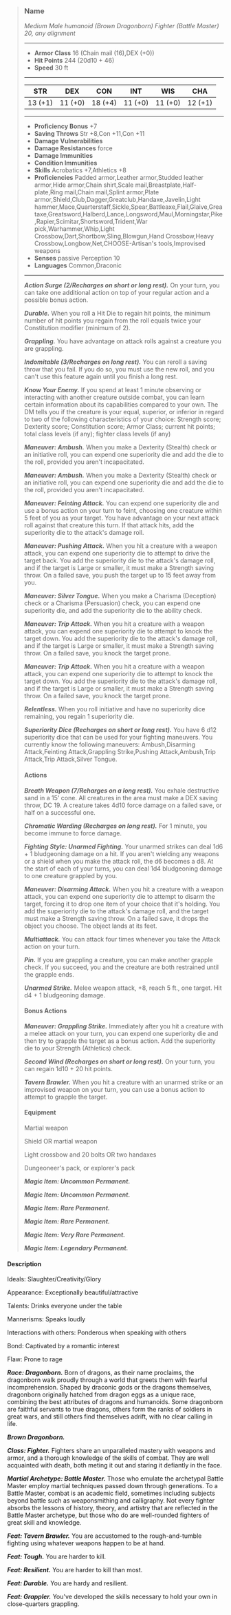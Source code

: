 >### Name
>*Medium Male humanoid (Brown Dragonborn) Fighter (Battle Master) 20, any alignment*
>___
>- **Armor Class** 16 (Chain mail (16),DEX (+0))
>- **Hit Points** 244 (20d10 + 46)
>- **Speed** 30 ft
>___
>|**STR**|**DEX**|**CON**|**INT**|**WIS**|**CHA**|
>|:-:|:-:|:-:|:-:|:-:|:-:|
>|13 (+1)|11 (+0)|18 (+4)|11 (+0)|11 (+0)|12 (+1)|
>___
>- **Proficiency Bonus** +7
>- **Saving Throws** Str +8,Con +11,Con +11
>- **Damage Vulnerabilities** 
>- **Damage Resistances** force
>- **Damage Immunities** 
>- **Condition Immunities** 
>- **Skills** Acrobatics +7,Athletics +8
>- **Proficiencies** Padded armor,Leather armor,Studded leather armor,Hide armor,Chain shirt,Scale mail,Breastplate,Half-plate,Ring mail,Chain mail,Splint armor,Plate armor,Shield,Club,Dagger,Greatclub,Handaxe,Javelin,Light hammer,Mace,Quarterstaff,Sickle,Spear,Battleaxe,Flail,Glaive,Greataxe,Greatsword,Halberd,Lance,Longsword,Maul,Morningstar,Pike,Rapier,Scimitar,Shortsword,Trident,War pick,Warhammer,Whip,Light Crossbow,Dart,Shortbow,Sling,Blowgun,Hand Crossbow,Heavy Crossbow,Longbow,Net,CHOOSE-Artisan's tools,Improvised weapons
>- **Senses** passive Perception 10
>- **Languages** Common,Draconic
>___
>***Action Surge (2/Recharges on short or long rest).*** On your turn, you can take one additional action on top of your regular action and a possible bonus action.
>
>***Durable.*** When you roll a Hit Die to regain hit points, the minimum number of hit points you regain from the roll equals twice your Constitution modifier (minimum of 2).
>
>***Grappling.*** You have advantage on attack rolls against a creature you are grappling.
>
>***Indomitable (3/Recharges on long rest).*** You can reroll a saving throw that you fail. If you do so, you must use the new roll, and you can't use this feature again until you finish a long rest.
>
>***Know Your Enemy.*** If you spend at least 1 minute observing or interacting with another creature outside combat, you can learn certain information about its capabilities compared to your own. The DM tells you if the creature is your equal, superior, or inferior in regard to two of the following characteristics of your choice: Strength score; Dexterity score; Constitution score; Armor Class; current hit points; total class levels (if any); fighter class levels (if any)
>
>***Maneuver: Ambush.*** When you make a Dexterity (Stealth) check or an initiative roll, you can expend one superiority die and add the die to the roll, provided you aren't incapacitated.
>
>***Maneuver: Ambush.*** When you make a Dexterity (Stealth) check or an initiative roll, you can expend one superiority die and add the die to the roll, provided you aren't incapacitated.
>
>***Maneuver: Feinting Attack.*** You can expend one superiority die and use a bonus action on your turn to feint, choosing one creature within 5 feet of you as your target. You have advantage on your next attack roll against that creature this turn. If that attack hits, add the superiority die to the attack's damage roll.
>
>***Maneuver: Pushing Attack.*** When you hit a creature with a weapon attack, you can expend one superiority die to attempt to drive the target back. You add the superiority die to the attack's damage roll, and if the target is Large or smaller, it must make a Strength saving throw. On a failed save, you push the target up to 15 feet away from you.
>
>***Maneuver: Silver Tongue.*** When you make a Charisma (Deception) check or a Charisma (Persuasion) check, you can expend one superiority die, and add the superiority die to the ability check.
>
>***Maneuver: Trip Attack.*** When you hit a creature with a weapon attack, you can expend one superiority die to attempt to knock the target down. You add the superiority die to the attack's damage roll, and if the target is Large or smaller, it must make a Strength saving throw. On a failed save, you knock the target prone.
>
>***Maneuver: Trip Attack.*** When you hit a creature with a weapon attack, you can expend one superiority die to attempt to knock the target down. You add the superiority die to the attack's damage roll, and if the target is Large or smaller, it must make a Strength saving throw. On a failed save, you knock the target prone.
>
>***Relentless.*** When you roll initiative and have no superiority dice remaining, you regain 1 superiority die.
>
>***Superiority Dice (Recharges on short or long rest).*** You have 6 d12 superiority dice that can be used for your fighting maneuvers. You currently know the following maneuvers: Ambush,Disarming Attack,Feinting Attack,Grappling Strike,Pushing Attack,Ambush,Trip Attack,Trip Attack,Silver Tongue.
>
>#### Actions
>***Breath Weapon (7/Reharges on a long rest).*** You exhale destructive sand in a 15' cone. All creatures in the area must make a DEX saving throw, DC 19. A creature takes 4d10 force damage on a failed save, or half on a successful one.
>
>***Chromatic Warding (Recharges on long rest).*** For 1 minute, you become immune to force damage.
>
>***Fighting Style: Unarmed Fighting.*** Your unarmed strikes can deal 1d6 + 1 bludgeoning damage on a hit. If you aren't wielding any weapons or a shield when you make the attack roll, the d6 becomes a d8. At the start of each of your turns, you can deal 1d4 bludgeoning damage to one creature grappled by you.
>
>***Maneuver: Disarming Attack.*** When you hit a creature with a weapon attack, you can expend one superiority die to attempt to disarm the target, forcing it to drop one item of your choice that it's holding. You add the superiority die to the attack's damage roll, and the target must make a Strength saving throw. On a failed save, it drops the object you choose. The object lands at its feet.
>
>***Multiattack.*** You can attack four times whenever you take the Attack action on your turn.
>
>***Pin.*** If you are grappling a creature, you can make another grapple check. If you succeed, you and the creature are both restrained until the grapple ends.
>
>***Unarmed Strike.*** Melee weapon attack, +8, reach 5 ft., one target. Hit d4 + 1 bludgeoning damage.
>
>
>#### Bonus Actions
>***Maneuver: Grappling Strike.*** Immediately after you hit a creature with a melee attack on your turn, you can expend one superiority die and then try to grapple the target as a bonus action. Add the superiority die to your Strength (Athletics) check.
>
>***Second Wind (Recharges on short or long rest).*** On your turn, you can regain 1d10 + 20 hit points.
>
>***Tavern Brawler.*** When you hit a creature with an unarmed strike or an improvised weapon on your turn, you can use a bonus action to attempt to grapple the target.
>
>
>#### Equipment
>Martial weapon
>
>Shield OR martial weapon
>
>Light crossbow and 20 bolts OR two handaxes
>
>Dungeoneer's pack, or explorer's pack
>
>***Magic Item: Uncommon Permanent.***
>
>***Magic Item: Uncommon Permanent.***
>
>***Magic Item: Rare Permanent.***
>
>***Magic Item: Rare Permanent.***
>
>***Magic Item: Very Rare Permanent.***
>
>***Magic Item: Legendary Permanent.***
>

#### Description
Ideals: Slaughter/Creativity/Glory

Appearance: Exceptionally beautiful/attractive

Talents: Drinks everyone under the table

Mannerisms: Speaks loudly

Interactions with others: Ponderous when speaking with others

Bond: Captivated by a romantic interest

Flaw: Prone to rage

***Race: Dragonborn.*** Born of dragons, as their name proclaims, the dragonborn walk proudly through a world that greets them with fearful incomprehension. Shaped by draconic gods or the dragons themselves, dragonborn originally hatched from dragon eggs as a unique race, combining the best attributes of dragons and humanoids. Some dragonborn are faithful servants to true dragons, others form the ranks of soldiers in great wars, and still others find themselves adrift, with no clear calling in life.

***Brown Dragonborn.***

***Class: Fighter.*** Fighters share an unparalleled mastery with weapons and armor, and a thorough knowledge of the skills of combat. They are well acquainted with death, both meting it out and staring it defiantly in the face.

***Martial Archetype: Battle Master.*** Those who emulate the archetypal Battle Master employ martial techniques passed down through generations. To a Battle Master, combat is an academic field, sometimes including subjects beyond battle such as weaponsmithing and calligraphy. Not every fighter absorbs the lessons of history, theory, and artistry that are reflected in the Battle Master archetype, but those who do are well-rounded fighters of great skill and knowledge.

***Feat: Tavern Brawler.*** You are accustomed to the rough-and-tumble fighting using whatever weapons happen to be at hand.

***Feat: Tough.*** You are harder to kill.

***Feat: Resilient.*** You are harder to kill than most.

***Feat: Durable.*** You are hardy and resilient.

***Feat: Grappler.*** You've developed the skills necessary to hold your own in close-quarters grappling.



